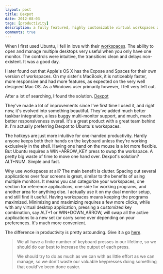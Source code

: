 ```yaml
---
layout: post
title: Dexpot
date: 2012-08-03
tags: [productivity]
description: a fully featured, highly customizable virtual workspaces application.
comments: true
---
```


<p>
  When I first used Ubuntu, I fell in love with their
  <a href="http://en.wikipedia.org/wiki/Workspace#Graphical_interfaces" target="_blank">workspaces</a>.
  The ability to open and manage multiple desktops very useful when you only have one monitor.
  The controls were intuitive, the transitions clean and delays non-existent.
  It was a good day.
</p>

<p>
  I later found out that Apple's OS X has the Expose and Spaces for their own version of workspaces.
  On my sister's MacBook, it is noticeably faster, more responsive and had more features, as expected on the very well
  designed Mac OS. As a Windows user primarily however, I felt very left out.
</p>

<p>
  After a lot of searching, I found the solution. <a href="http://dexpot.de/" target="_blank">Dexpot</a>
</p>

<p>
  They've made a lot of improvements since I've first time I used it, and right now, it's evolved into something
  beautiful. They've added much better taskbar integration, a less buggy multi-monitor support, and much, much better
  responsiveness overall. It's a great product with a great team behind it. I'm actually preferring Dexpot to
  Ubuntu's workspaces.
</p>

<p>
  The hotkeys are just more intuitive for one-handed productivity. Hardly anyone keeps both their hands on the keyboard unless they're
  working exclusively in the shell. Having one hand on the mouse is a lot more flexible. But Ubuntu requires a WIN+ARROW_KEY press
  to swap the workspace. A pretty big waste of time to move one hand over. Dexpot's solution? ALT+NUM. Simple and fast.
</p>

<p>
  Why use workspaces at all? The main benefit is clutter. Spacing out several applications over four screens is great,
  similar to the benefits of using multiple monitors. It means you can categorize your workspaces, one section for reference applications,
  one side for working programs, and another area for anything else. I actually use it on my dual monitor setup, and still find it useful.
  Having workspaces means keeping the programs maximized. Minimizing and maximizing requires a few more clicks, while with any virtual desktop
  application, pressing a customized key combination, say ALT+1 or
  WIN+DOWN_ARROW, will swap all the active applications to a new set (or carry some over depending on your preferences. It's much more convenient.
</p>

<p>
  The difference in productivity is pretty astounding. Give it a go <a href="http://dexpot.de/?id=download" target="_blank">here</a>.
</p>

<p>
    <blockquote>
      <p>
        We all have a finite number of keyboard presses in our lifetime, so we should do our best to increase the output of each press.
      </p>
      <p>
        We should try to do as much as we can with as little effort as we can manage, so we don't waste our valuable keypresses doing something that could've been done easier.
      </p>
    </blockquote>
</p>